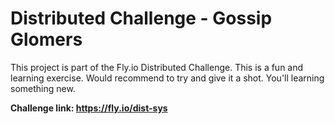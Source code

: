 # Distributed Challenge - Gossip Glomers

This project is part of the Fly.io Distributed Challenge. This is a fun and learning exercise. Would recommend to try and give it a shot. You'll learning something new.

**Challenge link: https://fly.io/dist-sys**
